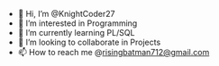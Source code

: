 - 👋 Hi, I’m @KnightCoder27
- 👀 I’m interested in Programming
- 🌱 I’m currently learning PL/SQL
- 💞️ I’m looking to collaborate in Projects
- 📫 How to reach me @risingbatman712@gmail.com

<!---
KnightCoder27/KnightCoder27 is a ✨ special ✨ repository because its `README.md` (this file) appears on your GitHub profile.
You can click the Preview link to take a look at your changes.
--->
